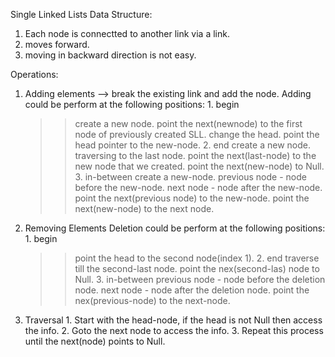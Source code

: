 Single Linked Lists Data Structure:
  1. Each node is connectted to another link via a link.
  2. moves forward.
  3. moving in backward direction is not easy.

Operations:
  1. Adding elements --> break the existing link and add the node.
    Adding could be perform at the following positions:
    1. begin
      >> create a new node.
      >> point the next(newnode) to the first node of previously created SLL.
      >> change the head. point the head pointer to the new-node.
    2. end
      >> create a new node.
      >> traversing to the last node.
      >> point the next(last-node) to the new node that we created.
      >> point the next(new-node) to Null.
    3. in-between
      >> create a new-node.
      >> previous node - node before the new-node.
      >> next node - node after the new-node.
      >> point the next(previous node) to the new-node.
      >> point the next(new-node) to the next node.
    
  2. Removing Elements
    Deletion could be perform at the following positions:
    1. begin
      >> point the head to the second node(index 1).
    2. end
      >> traverse till the second-last node.
      >> point the nex(second-las) node to Null.
    3. in-between
      >> previous node - node before the deletion node.
      >> next node - node after the deletion node.
      >> point the nex(previous-node) to the next-node.
    
  3. Traversal
    1. Start with the head-node, if the head is not Null then access the info.
    2. Goto the next node to access the info.
    3. Repeat this process until the next(node) points to Null.
    
